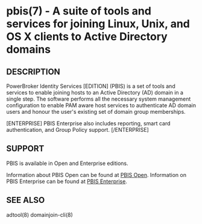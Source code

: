 pbis(7) - A suite of tools and services for joining Linux, Unix, and OS X clients to Active Directory domains
=============================================================

DESCRIPTION
-----------

PowerBroker Identity Services [EDITION] (PBIS) is a set of tools and services to enable joining hosts to an Active Directory (AD) domain in a single step.  The software performs all the necessary system management configuration to enable PAM aware host services to authenticate AD domain users and honour the user's existing set of domain group memberships.

[ENTERPRISE]
PBIS Enterprise also includes reporting, smart card authentication, and Group Policy support.
[/ENTERPRISE]


SUPPORT
-------
PBIS is available in Open and Enterprise editions.

Information about PBIS Open can be found at [PBIS Open](https://github.com/BeyondTrust/pbis-open). Information on PBIS Enterprise can be found at [PBIS Enterprise](https://www.beyondtrust.com/products/powerbroker-identity-services-ad-bridge/).

SEE ALSO
--------
adtool(8)
domainjoin-cli(8)
